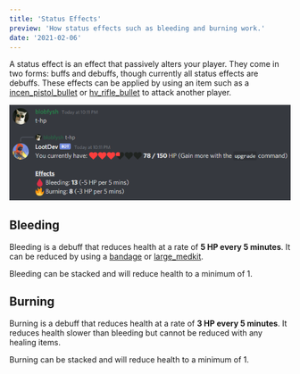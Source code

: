 ```yaml
---
title: 'Status Effects'
preview: 'How status effects such as bleeding and burning work.'
date: '2021-02-06'
---
```


A status effect is an effect that passively alters your player. They come in two forms: buffs and debuffs, though currently all status effects are debuffs. These effects can be applied by using an item such as a [incen\_pistol\_bullet](/item/incen_pistol_bullet) or [hv\_rifle\_bullet](/item/hv_rifle_bullet) to attack another player.

![status effects](./effects.png)

## Bleeding

Bleeding is a debuff that reduces health at a rate of **5 HP every 5 minutes**. It can be reduced by using a [bandage](/item/bandage) or [large\_medkit](/item/large_medkit).

Bleeding can be stacked and will reduce health to a minimum of 1.

## Burning

Burning is a debuff that reduces health at a rate of **3 HP every 5 minutes**. It reduces health slower than bleeding but cannot be reduced with any healing items.

Burning can be stacked and will reduce health to a minimum of 1.
